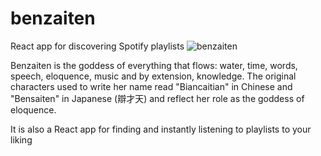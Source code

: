 # benzaiten
React app for discovering Spotify playlists
![benzaiten](http://www.orderwhitemoon.org/goddess/benzaiten/benzaiten1.png)


Benzaiten is the goddess of everything that flows: water, time, words, speech, eloquence, music and by extension, knowledge. The original characters used to write her name read "Biancaitian" in Chinese and "Bensaiten" in Japanese (辯才天) and reflect her role as the goddess of eloquence. 


It is also a React app for finding and instantly listening to playlists to your liking
